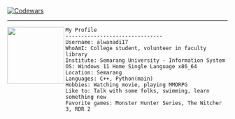 [![Codewars](https://www.codewars.com/users/alwanadi17/badges/small)](https://www.codewars.com/users/alwanadi17)

---------------------------------------------------------------------------------------------------------------------------


<img align="left" src="img/geraltOnRoach.png" width="130px"/>

```
My Profile
-------------------------------
Username: alwanadi17
WhoAmI: College student, volunteer in faculty library
Institute: Semarang University - Information System
OS: Windows 11 Home Single Language x86_64
Location: Semarang
Languages: C++, Python(main)
Hobbies: Watching movie, playing MMORPG
Like to: Talk with some folks, swimming, learn something new
Favorite games: Monster Hunter Series, The Witcher 3, RDR 2
```
